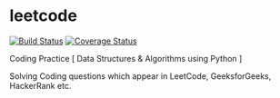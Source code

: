 # leetcode

[![Build Status](https://travis-ci.org/anilpai/leetcode.svg?branch=master)](https://travis-ci.org/anilpai/leetcode)
[![Coverage Status](https://coveralls.io/repos/github/anilpai/leetcode/badge.svg?branch=master)](https://coveralls.io/github/anilpai/leetcode?branch=master)

Coding Practice [ Data Structures & Algorithms using Python ]

Solving Coding questions which appear in LeetCode, GeeksforGeeks, HackerRank etc.
